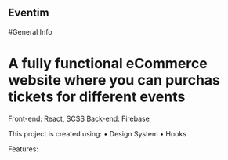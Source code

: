 ## Eventim

#General Info

# A fully functional eCommerce website where you can purchas tickets for different events
Front-end: React, SCSS
Back-end: Firebase

This project is created using:
• Design System
• Hooks

Features:

